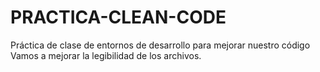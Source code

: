 # PRACTICA-CLEAN-CODE
Práctica de clase de entornos de desarrollo para mejorar nuestro código
Vamos a mejorar la legibilidad de los archivos.
